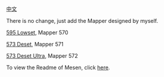 [中文](https://github.com/TheWithCommands/Mesen-With-The-With-Commands-Mappers/blob/master/README_CN.md)

There is no change, just add the Mapper designed by myself.

[595 Lowset](https://oshwhub.com/the-with-commands/595-lowset), Mapper 570

[573 Deset](https://oshwhub.com/the-with-commands/512-h-v-cart), Mapper 571

[573 Deset Ultra](https://oshwhub.com/the-with-commands/573-deset), Mapper 572



To view the Readme of Mesen, click [here](https://github.com/SourMesen/Mesen/blob/master/README.md).
